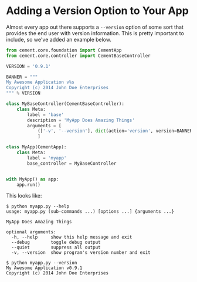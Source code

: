 Adding a Version Option to Your App
==============================================================================

Almost every app out there supports a `--version` option of some sort that
provides the end user with version information. This is pretty important to
include, so we've added an example below.

```python
from cement.core.foundation import CementApp
from cement.core.controller import CementBaseController

VERSION = '0.9.1'

BANNER = """
My Awesome Application v%s
Copyright (c) 2014 John Doe Enterprises
""" % VERSION

class MyBaseController(CementBaseController):
    class Meta:
        label = 'base'
        description = 'MyApp Does Amazing Things'
        arguments = [
            (['-v', '--version'], dict(action='version', version=BANNER)),
            ]

class MyApp(CementApp):
    class Meta:
        label = 'myapp'
        base_controller = MyBaseController


with MyApp() as app:
    app.run()
```

This looks like:

```console
$ python myapp.py --help
usage: myapp.py (sub-commands ...) [options ...] {arguments ...}

MyApp Does Amazing Things

optional arguments:
  -h, --help     show this help message and exit
  --debug        toggle debug output
  --quiet        suppress all output
  -v, --version  show program's version number and exit

$ python myapp.py --version
My Awesome Application v0.9.1
Copyright (c) 2014 John Doe Enterprises
```
